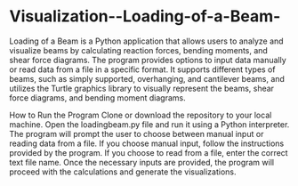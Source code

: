 # Visualization--Loading-of-a-Beam-
Loading of a Beam is a Python application that allows users to analyze and visualize beams by calculating reaction forces, bending moments, and shear force diagrams. The program provides options to input data manually or read data from a file in a specific format. It supports different types of beams, such as simply supported, overhanging, and cantilever beams, and utilizes the Turtle graphics library to visually represent the beams, shear force diagrams, and bending moment diagrams.

How to Run the Program
Clone or download the repository to your local machine.
Open the loadingbeam.py file and run it using a Python interpreter.
The program will prompt the user to choose between manual input or reading data from a file.
If you choose manual input, follow the instructions provided by the program.
If you choose to read from a file, enter the correct text file name.
Once the necessary inputs are provided, the program will proceed with the calculations and generate the visualizations.
